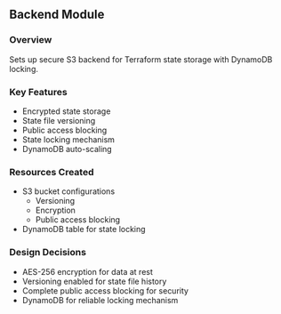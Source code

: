 ## Backend Module

### Overview
Sets up secure S3 backend for Terraform state storage with DynamoDB locking.

### Key Features
- Encrypted state storage
- State file versioning
- Public access blocking
- State locking mechanism
- DynamoDB auto-scaling

### Resources Created
- S3 bucket configurations
  - Versioning
  - Encryption
  - Public access blocking
- DynamoDB table for state locking

### Design Decisions
- AES-256 encryption for data at rest
- Versioning enabled for state file history
- Complete public access blocking for security
- DynamoDB for reliable locking mechanism
